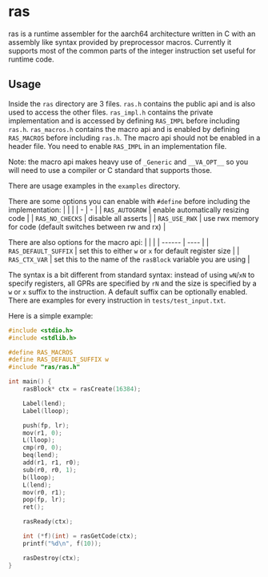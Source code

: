 # ras

ras is a runtime assembler for the aarch64 architecture written in C
with an assembly like syntax provided by preprocessor macros.
Currently it supports most of the common parts of the integer 
instruction set useful for runtime code.

## Usage

Inside the `ras` directory are 3 files. `ras.h` contains
the public api and is also used to access the other files.
`ras_impl.h` contains the private implementation and is accessed
by defining `RAS_IMPL` before including `ras.h`. `ras_macros.h`
contains the macro api and is enabled by defining `RAS_MACROS`
before including `ras.h`. The macro api should not be enabled
in a header file. You need to enable `RAS_IMPL` in an implementation
file.

Note: the macro api makes heavy use of `_Generic` and `__VA_OPT__`
so you will need to use a compiler or C standard that supports those.

There are usage examples in the `examples` directory.

There are some options you can enable with `#define` 
before including the implementation:
|  |  |
| - | - |
| `RAS_AUTOGROW` | enable automatically resizing code |
| `RAS_NO_CHECKS` | disable all asserts |
| `RAS_USE_RWX` | use rwx memory for code (default switches between rw and rx) |

There are also options for the macro api:
|  |  |
| ------ | ---- |
| `RAS_DEFAULT_SUFFIX` | set this to either `w` or `x` for default register size |
| `RAS_CTX_VAR` | set this to the name of the `rasBlock` variable you are using |

The syntax is a bit different from standard syntax: instead of using
`wN`/`xN` to specify registers, all GPRs are specified by `rN` and
the size is specified by a `w` or `x` suffix to the instruction.
A default suffix can be optionally enabled. There are examples
for every instruction in `tests/test_input.txt`.

Here is a simple example:
```c
#include <stdio.h>
#include <stdlib.h>

#define RAS_MACROS
#define RAS_DEFAULT_SUFFIX w
#include "ras/ras.h"

int main() {
    rasBlock* ctx = rasCreate(16384);

    Label(lend);
    Label(lloop);

    push(fp, lr);
    mov(r1, 0);
    L(lloop);
    cmp(r0, 0);
    beq(lend);
    add(r1, r1, r0);
    sub(r0, r0, 1);
    b(lloop);
    L(lend);
    mov(r0, r1);
    pop(fp, lr);
    ret();

    rasReady(ctx);

    int (*f)(int) = rasGetCode(ctx);
    printf("%d\n", f(10));

    rasDestroy(ctx);
}
```
